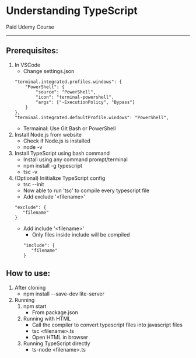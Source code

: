 # Understanding TypeScript

Paid Udemy Course

---

## **Prerequisites**:

1. In VSCode
   - Change settings.json
   <pre><code>"terminal.integrated.profiles.windows": {
       "PowerShell": {
           "source": "PowerShell",
           "icon": "terminal-powershell",
           "args": ["-ExecutionPolicy", "Bypass"]
       }
   },
   "terminal.integrated.defaultProfile.windows": "PowerShell",</code></pre>
   - Termainal: Use Git Bash or PowerShell
2. Install Node.js from website
   - Check if Node.js is installed
   - node -v
3. Install TypeScript using bash command
   - Install using any command prompt/terminal
   - npm install -g typescript
   - tsc -v
4. (Optional) Iniitialize TypeScript config
   - tsc --init
   - Now able to run 'tsc' to compile every typescript file
   - Add exclude '\<filename>'
   <pre><code>"exclude": {
      "filename"
   }
   </code></pre>
   - Add include '\<filename>'
     - Only files inside include will be compiled
     <pre><code>"include": {
        "filename"
     }
     </code></pre>

## **How to use**:

1.  After cloning
    - npm install --save-dev lite-server
2.  Running
    1. npm start
       - From package.json
    2. Running with HTML
       - Call the compiler to convert typescript files into javascript files
       - tsc \<filename>.ts
       - Open HTML in browser
    3. Running TypeScript directly
       - ts-node \<filename>.ts
